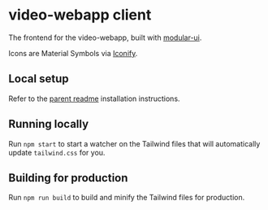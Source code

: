 # video-webapp client
The frontend for the video-webapp, built with [modular-ui](https://github.com/bccsa/modular-ui).

Icons are Material Symbols via [Iconify](https://docs.iconify.design/usage/css/tailwind/).

## Local setup
Refer to the [parent readme](../README.md#3-client) installation instructions.

## Running locally
Run `npm start` to start a watcher on the Tailwind files that will automatically update `tailwind.css` for you.

## Building for production
Run `npm run build` to build and minify the Tailwind files for production.
